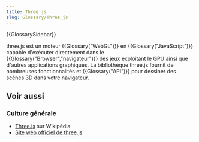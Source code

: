 ```yaml
---
title: Three js
slug: Glossary/Three_js
---
```


{{GlossarySidebar}}

three.js est un moteur {{Glossary("WebGL")}} en {{Glossary("JavaScript")}} capable d'exécuter directement dans le {{Glossary("Browser","navigateur")}} des jeux exploitant le GPU ainsi que d'autres applications graphiques. La bibliothèque three.js fournit de nombreuses fonctionnalités et {{Glossary("API")}} pour dessiner des scènes 3D dans votre navigateur.

## Voir aussi

### Culture générale

- [Three.js](https://fr.wikipedia.org/wiki/Three.js) sur Wikipédia
- [Site web officiel de three.js](https://threejs.org/)
